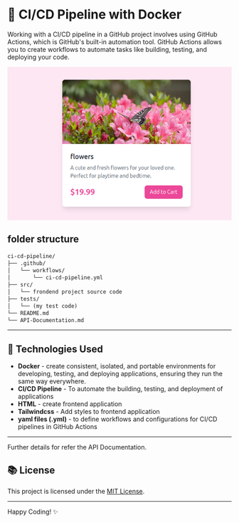 #  🚀 CI/CD Pipeline with Docker

Working with a CI/CD pipeline in a GitHub project involves using GitHub Actions, which is GitHub's built-in automation tool. GitHub Actions allows you to create workflows to automate tasks like building, testing, and deploying your code. 

<div style="display: flex; justify-content: center; align-items: center;">
  <img src="/src/assets/preview.png" alt="Image 2">
</div>

## folder structure

```
ci-cd-pipeline/
├── .github/
│   └── workflows/
│       └── ci-cd-pipeline.yml
├── src/
│   └── frondend project source code
├── tests/
│   └── (my test code)
└── README.md
└── API-Documentation.md  
```


---

## 🌟 Technologies Used

- **Docker** - create consistent, isolated, and portable environments for developing, testing, and deploying applications, ensuring they run the same way everywhere.
- **CI/CD Pipeline** - To automate the building, testing, and deployment of applications
- **HTML** - create frontend application
- **Tailwindcss** - Add styles to frontend application
- **yaml files (.yml)** - to define workflows and configurations  for CI/CD pipelines in GitHub Actions

---


Further details for refer the API Documentation.


## 📚 License

This project is licensed under the [MIT License](LICENSE).

---

Happy Coding! ✨
